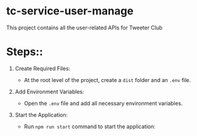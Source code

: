 # tc-service-user-manage

This project contains all the user-related APIs for Tweeter Club

# Steps::

1. Create Required Files:

   - At the root level of the project, create a `dist` folder and an `.env` file.

2. Add Environment Variables:

   - Open the `.env` file and add all necessary environment variables.

3. Start the Application:

   - Run `npm run start` command to start the application:
